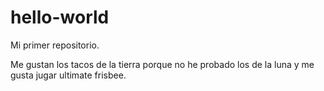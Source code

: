# hello-world
Mi primer repositorio.

Me gustan los tacos de la tierra porque no he probado los de la luna y me gusta jugar ultimate frisbee.
